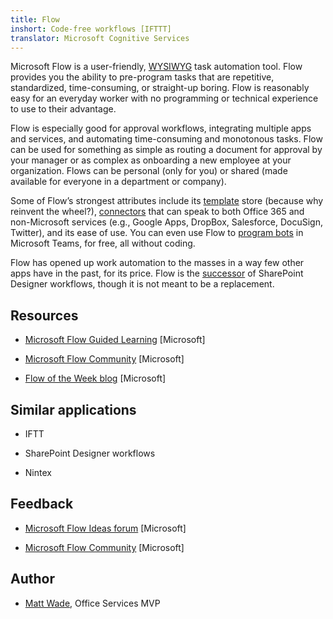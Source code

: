 ```yaml
---
title: Flow
inshort: Code-free workflows [IFTTT]
translator: Microsoft Cognitive Services
---
```



Microsoft Flow is a user-friendly, [WYSIWYG](https://en.wikipedia.org/wiki/WYSIWYG) task automation tool. Flow provides you the ability to pre-program tasks that are repetitive, standardized, time-consuming, or straight-up boring. Flow is reasonably easy for an everyday worker with no programming or technical experience to use to their advantage.

Flow is especially good for approval workflows, integrating multiple apps and services, and automating time-consuming and monotonous tasks. Flow can be used for something as simple as routing a document for approval by your manager or as complex as onboarding a new employee at your organization. Flows can be personal (only for you) or shared (made available for everyone in a department or company).

Some of Flow’s strongest attributes include its [template](https://flow.microsoft.com/en-us/templates/) store (because why reinvent the wheel?), [connectors](https://flow.microsoft.com/en-us/connectors/) that can speak to both Office 365 and non-Microsoft services (e.g., Google Apps, DropBox, Salesforce, DocuSign, Twitter), and its ease of use. You can even use Flow to [program bots](https://blog.getbizzy.io/introducing-bizzy-templates-b191b38d2370) in Microsoft Teams, for free, all without coding.

Flow has opened up work automation to the masses in a way few other apps have in the past, for its price. Flow is the [successor](https://docs.microsoft.com/en-us/flow/frequently-asked-questions) of SharePoint Designer workflows, though it is not meant to be a replacement.

Resources
---------

-   [Microsoft Flow Guided Learning](https://docs.microsoft.com/en-us/flow/guided-learning/)
    \[Microsoft\]

-   [Microsoft Flow Community](https://powerusers.microsoft.com/t5/Microsoft-Flow-Community/ct-p/FlowCommunity)
    \[Microsoft\]

-   [Flow of the Week blog](https://flow.microsoft.com/en-us/blog/category/flow-of-the-week/)
    \[Microsoft\]

Similar applications
--------------------

-   IFTT

-   SharePoint Designer workflows

-   Nintex

Feedback
--------------------

-   [Microsoft Flow Ideas forum](https://powerusers.microsoft.com/t5/Flow-Ideas/idb-p/FlowIdeas)
    \[Microsoft\]

-   [Microsoft Flow Community](https://powerusers.microsoft.com/t5/Microsoft-Flow-Community/ct-p/FlowCommunity)
    \[Microsoft\]

Author
---------

-   [Matt Wade](https://www.linkedin.com/in/thatmattwade/), Office Services MVP



